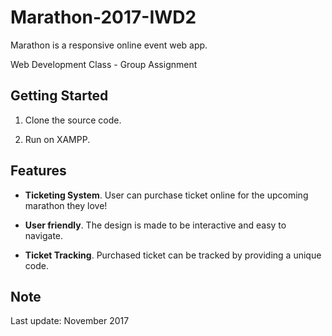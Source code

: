 # Marathon-2017-IWD2
Marathon is a responsive online event web app.

Web Development Class - Group Assignment

## Getting Started

1. Clone the source code.

2. Run on XAMPP.

## Features

* **Ticketing System**. User can purchase ticket online for the upcoming marathon they love! 

* **User friendly**. The design is made to be interactive and easy to navigate.

* **Ticket Tracking**. Purchased ticket can be tracked by providing a unique code.

## Note

Last update: November 2017
